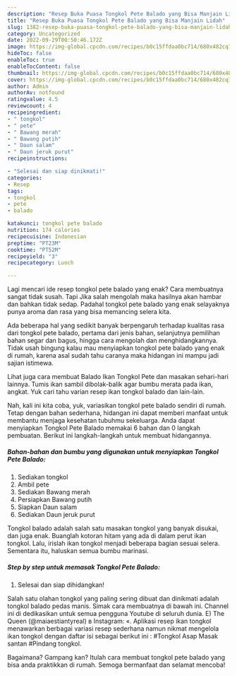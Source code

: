 ```yaml
---
description: "Resep Buka Puasa Tongkol Pete Balado yang Bisa Manjain Lidah"
title: "Resep Buka Puasa Tongkol Pete Balado yang Bisa Manjain Lidah"
slug: 1382-resep-buka-puasa-tongkol-pete-balado-yang-bisa-manjain-lidah
category: Uncategorized
date: 2022-09-29T00:50:46.172Z
image: https://img-global.cpcdn.com/recipes/b0c15ffdaa0bc714/680x482cq70/tongkol-pete-balado-foto-resep-utama.jpg
hideToc: false
enableToc: true
enableTocContent: false
thumbnail: https://img-global.cpcdn.com/recipes/b0c15ffdaa0bc714/680x482cq70/tongkol-pete-balado-foto-resep-utama.jpg
cover: https://img-global.cpcdn.com/recipes/b0c15ffdaa0bc714/680x482cq70/tongkol-pete-balado-foto-resep-utama.jpg
author: Admin
authorAv: notfound
ratingvalue: 4.5
reviewcount: 4
recipeingredient:
- " tongkol"
- " pete"
- " Bawang merah"
- " Bawang putih"
- " Daun salam"
- " Daun jeruk purut"
recipeinstructions:

- "Selesai dan siap dinikmati!"
categories:
- Resep
tags:
- tongkol
- pete
- balado

katakunci: tongkol pete balado 
nutrition: 174 calories
recipecuisine: Indonesian
preptime: "PT23M"
cooktime: "PT52M"
recipeyield: "3"
recipecategory: Lunch

---
```



Lagi mencari ide resep tongkol pete balado yang enak? Cara membuatnya sangat tidak susah. Tapi Jika salah mengolah maka hasilnya akan hambar dan bahkan tidak sedap. Padahal tongkol pete balado yang enak selayaknya punya aroma dan rasa yang bisa memancing selera kita.


Ada beberapa hal yang sedikit banyak berpengaruh terhadap kualitas rasa dari tongkol pete balado, pertama dari jenis bahan, selanjutnya pemilihan bahan segar dan bagus, hingga cara mengolah dan menghidangkannya. Tidak usah bingung kalau mau menyiapkan tongkol pete balado yang enak di rumah, karena asal sudah tahu caranya maka hidangan ini mampu jadi sajian istimewa.

Lihat juga cara membuat Balado Ikan Tongkol Pete dan masakan sehari-hari lainnya. Tumis ikan sambil dibolak-balik agar bumbu merata pada ikan, angkat. Yuk cari tahu varian resep ikan tongkol balado dan lain-lain.


Nah, kali ini kita coba, yuk, variasikan tongkol pete balado sendiri di rumah. Tetap dengan bahan sederhana, hidangan ini dapat memberi manfaat untuk membantu menjaga kesehatan tubuhmu sekeluarga. Anda dapat menyiapkan Tongkol Pete Balado memakai 6 bahan dan 0 langkah pembuatan. Berikut ini langkah-langkah untuk membuat hidangannya.

<!--inarticleads1-->

##### Bahan-bahan dan bumbu yang digunakan untuk menyiapkan Tongkol Pete Balado:

1. Sediakan  tongkol
1. Ambil  pete
1. Sediakan  Bawang merah
1. Persiapkan  Bawang putih
1. Siapkan  Daun salam
1. Sediakan  Daun jeruk purut


Tongkol balado adalah salah satu masakan tongkol yang banyak disukai, dan juga enak. Buanglah kotoran hitam yang ada di dalam perut ikan tongkol. Lalu, irislah ikan tongkol menjadi beberapa bagian sesuai selera. Sementara itu, haluskan semua bumbu marinasi. 

<!--inarticleads2-->

##### Step by step untuk memasak Tongkol Pete Balado:


1. Selesai dan siap dihidangkan!

Salah satu olahan tongkol yang paling sering dibuat dan dinikmati adalah tongkol balado pedas manis. Simak cara membuatnya di bawah ini. Channel ini di dedikasikan untuk semua pengguna Youtube di seluruh dunia. E) The Queen (@maiaestiantyreal) в Instagram: «. Aplikasi resep ikan tongkol menawarkan berbagai variasi resep sederhana namun nikmat mengelola ikan tongkol dengan daftar isi sebagai berikut ini : #Tongkol Asap Masak santan #Pindang tongkol. 

Bagaimana? Gampang kan? Itulah cara membuat tongkol pete balado yang bisa anda praktikkan di rumah. Semoga bermanfaat dan selamat mencoba!
